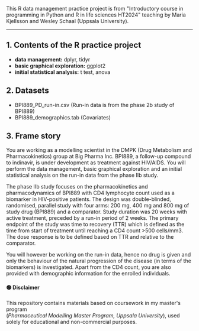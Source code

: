 This R data management practice project is from "Introductory course in programming in Python and R in life sciences HT2024" teaching by Maria Kjellsson and Wesley Schaal (Uppsala University).
****
## 1. Contents of the R practice project
   - **data management:** dplyr, tidyr
   - **basic graphical exploration:** ggplot2
   - **initial statistical analysis:** t test, anova
  
## 2. Datasets
   - BPI889_PD_run-in.csv (Run-in data is from the phase 2b study of BPI889)
   - BPI889_demographics.tab (Covariates)

## 3. Frame story
You are working as a modelling scientist in the DMPK (Drug Metabolism and Pharmacokinetics) group at Big Pharma Inc. BPI889, a follow-up compound to indinavir, is under development as treatment against HIV/AIDS. You will perform the data management, basic graphical exploration and an initial statistical analysis on the run-in data from the phase IIb study.

The phase IIb study focuses on the pharmacokinetics and pharmacodynamics of BPI889 with CD4 lymphocyte count used as a biomarker in HIV-positive patients. The design was double-blinded, randomised, parallel study with four arms: 200 mg, 400 mg and 800 mg of study drug (BPI889) and a comparator. Study duration was 20 weeks with active treatment, preceded by a run-in period of 2 weeks. The primary endpoint of the study was time to recovery (TTR) which is defined as the time from start of treatment until reaching a CD4 count >500 cells/mm3. The dose response is to be defined based on TTR and relative to the comparator.

You will however be working on the run-in data, hence no drug is given and only the behaviour of the natural progression of the disease (in terms of the biomarkers) is investigated. Apart from the CD4 count, you are also provided with demographic information for the enrolled individuals.


#### 🟢 Disclaimer

This repository contains materials based on coursework in my master's program  
(*Pharmaceutical Modelling Master Program, Uppsala University*), used solely for educational and non-commercial purposes.

